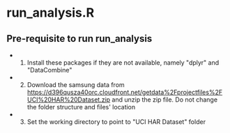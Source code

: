 run_analysis.R
==================

## Pre-requisite to run run_analysis
* 1. Install these packages if they are not available, namely "dplyr" and "DataCombine"
* 2. Download the samsung data from https://d396qusza40orc.cloudfront.net/getdata%2Fprojectfiles%2FUCI%20HAR%20Dataset.zip
and unzip the zip file. Do not change the folder structure and files' location
* 3. Set the working directory to point to "UCI HAR Dataset" folder
